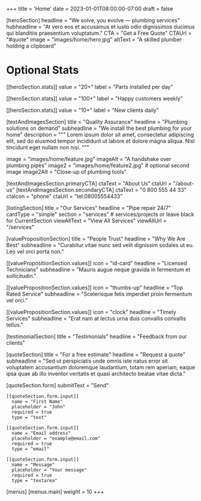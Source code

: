 +++
title = 'Home'
date = 2023-01-01T08:00:00-07:00
draft = false

[heroSection]
  headline = "We solve, you evolve — plumbing services"
  hubheadline = "At vero eos et accusamus et iusto odio dignissimos ducimus qui blanditiis praesentium voluptatum."
  CTA = "Get a Free Quote"
  CTAUrl = "#quote"
  image = "images/home/hero.jpg"
  altText = "A skilled plumber holding a clipboard"

  # Optional Stats
  [[heroSection.stats]]
  value = "20+"
  label = "Parts installed per day"

  [[heroSection.stats]]
  value = "100+"
  label = "Happy customers weekly"

  [[heroSection.stats]]
  value = "10+"
  label = "New clients daily"


[textAndImagesSection]
  title = "Quality Assurance"
  headline = "Plumbing solutions on demand"
  subheadline = "We install the best plumbing for your home"
  description = """
  Lorem ipsum dolor sit amet, consectetur adipiscing elit, sed do eiusmod tempor incididunt ut labore et dolore magna aliqua.
  Nisl tincidunt eget nullam non nisi.
  """

  image = "images/home/feature.jpg"
  imageAlt = "A handshake over plumbing pipes"
  image2 = "images/home/feature2.jpg" # optional second image
  image2Alt = "Close-up of plumbing tools"

  [textAndImagesSection.primaryCTA]
    ctaText = "About Us"
    ctaUrl = "/about-us"
  [textAndImagesSection.secondaryCTA]
    ctaText = "0 800 555 44 33"
    ctaIcon = "phone"
    ctaUrl = "tel:08005554433"


[listingSection]
  title = "Our Services"
  headline = "Pipe repair 24/7"
  cardType = "simple" 
  section = "services"            # services/projects or leave black for CurrentSection
  viewAllText = "View All Services"
  viewAllUrl = "/services"

[valuePropositionSection]
  title = "People Trust"
  headline = "Why We Are Best"
  subheadline = "Curabitur vitae nunc sed velit dignissim sodales ut eu. Leo vel orci porta non."

  [[valuePropositionSection.values]]
    icon = "id-card"
    headline = "Licensed Technicians"
    subheadline = "Mauris augue neque gravida in fermentum et sollicitudin."

  [[valuePropositionSection.values]]
    icon = "thumbs-up"
    headline = "Top Rated Service"
    subheadline = "Scelerisque felis imperdiet proin fermentum vel orci."

  [[valuePropositionSection.values]]
    icon = "clock"
    headline = "Timely Services"
    subheadline = "Erat nam at lectus urna duis convallis convallis tellus."

[testimonialSection]
  title = "Testimonials"
  headline = "Feedback from our clients"

[quoteSection]
  title = "For a free estimate"
  headline = "Request a quote"
  subheadline = "Sed ut perspiciatis unde omnis iste natus error sit voluptatem accusantium doloremque laudantium, totam rem aperiam, eaque ipsa quae ab illo inventor veritatis et quasi architecto beatae vitae dicta."
  
  [quoteSection.form]
    submitText = "Send"

    [[quoteSection.form.input]]
      name = "First Name"
      placeholder = "John"
      required = true
      type = "text"

    [[quoteSection.form.input]]
      name = "Email address"
      placeholder = "example@email.com"
      required = true
      type = "email"

    [[quoteSection.form.input]]
      name = "Message"
      placeholder = "Your message"
      required = true
      type = "textarea"

[menus]
  [menus.main]
    weight = 10
+++

